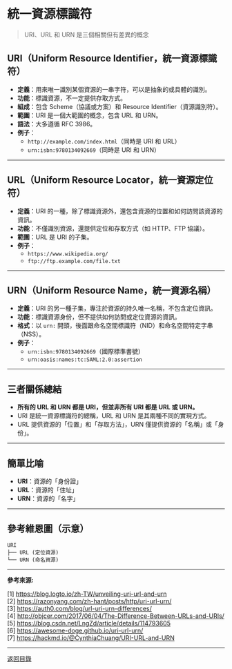 # 統一資源標識符

> URI、URL 和 URN 是三個相關但有差異的概念

## URI（Uniform Resource Identifier，統一資源標識符）

- **定義**：用來唯一識別某個資源的一串字符，可以是抽象的或具體的識別。
- **功能**：標識資源，不一定提供存取方式。
- **組成**：包含 Scheme（協議或方案）和 Resource Identifier（資源識別符）。
- **範圍**：URI 是一個大範圍的概念，包含 URL 和 URN。
- **語法**：大多遵循 RFC 3986。
- **例子**：
  - `http://example.com/index.html`（同時是 URI 和 URL）
  - `urn:isbn:9780134092669`（同時是 URI 和 URN）

---

## URL（Uniform Resource Locator，統一資源定位符）

- **定義**：URI 的一種，除了標識資源外，還包含資源的位置和如何訪問該資源的資訊。
- **功能**：不僅識別資源，還提供定位和存取方式（如 HTTP、FTP 協議）。
- **範圍**：URL 是 URI 的子集。
- **例子**：
  - `https://www.wikipedia.org/`
  - `ftp://ftp.example.com/file.txt`

---

## URN（Uniform Resource Name，統一資源名稱）

- **定義**：URI 的另一種子集，專注於資源的持久唯一名稱，不包含定位資訊。
- **功能**：標識資源身份，但不提供如何訪問或定位資源的資訊。
- **格式**：以 `urn:` 開頭，後面跟命名空間標識符（NID）和命名空間特定字串（NSS）。
- **例子**：
  - `urn:isbn:9780134092669`（國際標準書號）
  - `urn:oasis:names:tc:SAML:2.0:assertion`

---

## 三者關係總結

- **所有的 URL 和 URN 都是 URI，但並非所有 URI 都是 URL 或 URN。**
- URI 是統一資源標識符的總稱，URL 和 URN 是其兩種不同的實現方式。
- URL 提供資源的「位置」和「存取方法」，URN 僅提供資源的「名稱」或「身份」。

---

## 簡單比喻

- **URI**：資源的「身份證」
- **URL**：資源的「住址」
- **URN**：資源的「名字」

---

## 參考維恩圖（示意）

```
URI
├── URL (定位資源)
└── URN (命名資源)
```

---

**參考來源:**

[1] https://blog.logto.io/zh-TW/unveiling-uri-url-and-urn \
[2] https://razonyang.com/zh-hant/posts/http/uri-url-urn/ \
[3] https://auth0.com/blog/url-uri-urn-differences/ \
[4] http://objcer.com/2017/06/04/The-Difference-Between-URLs-and-URIs/ \
[5] https://blog.csdn.net/LngZd/article/details/114793605 \
[6] https://awesome-doge.github.io/uri-url-urn/ \
[7] https://hackmd.io/@CynthiaChuang/URI-URL-and-URN

---

[返回目錄](./../README.md)
